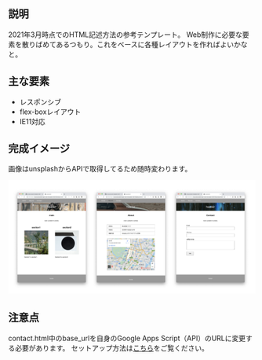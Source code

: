 ## 説明

2021年3月時点でのHTML記述方法の参考テンプレート。
Web制作に必要な要素を散りばめてあるつもり。これをベースに各種レイアウトを作ればよいかなと。

## 主な要素

* レスポンシブ
* flex-boxレイアウト
* IE11対応

## 完成イメージ

画像はunsplashからAPIで取得してるため随時変わります。

![image](./images/readme_img002.png)

## 注意点

contact.html中のbase_urlを自身のGoogle Apps Script（API）のURLに変更する必要があります。
セットアップ方法は[こちら](https://qiita.com/zaburo/private/a92ec920c83090f454a1)をご覧ください。
